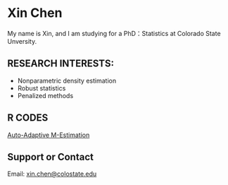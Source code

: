 # Xin Chen
My name is Xin, and I am studying for a PhD：Statistics at Colorado State Unversity.

## RESEARCH INTERESTS:
- Nonparametric density estimation
- Robust statistics
- Penalized methods

## R CODES
[Auto-Adaptive M-Estimation](codes_aame.md)

## Support or Contact
Email: [xin.chen@colostate.edu](xin.chen@colostate.edu)
